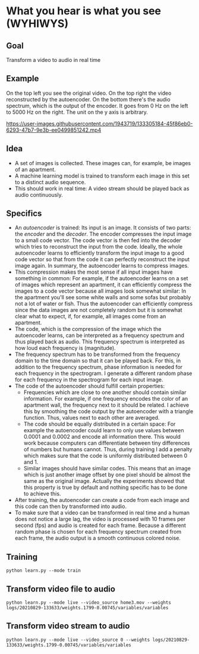 # What you hear is what you see (WYHIWYS)

## Goal

Transform a video to audio in real time

## Example

On the top left you see the original video. On the top right the video reconstructed by the autoencoder. On the bottom there's the audio spectrum, which is the output of the encoder. It goes from 0 Hz on the left to 5000 Hz on the right. The unit on the y axis is arbitrary. 

https://user-images.githubusercontent.com/1943719/133305184-45f86eb0-6293-47b7-9e3b-ee0499851242.mp4

## Idea

- A set of images is collected. These images can, for example, be images of an apartment. 
- A machine learning model is trained to transform each image in this set to a distinct audio sequence. 
- This should work in real time: A video stream should be played back as audio continuously. 

## Specifics

- An *autoencoder* is trained: Its input is an image. It consists of two parts: the *encoder* and the *decoder*. The encoder compresses the input image to a small code vector. The code vector is then fed into the decoder which tries to reconstruct the input from the code. Ideally, the whole autoencoder learns to efficiently transform the input image to a good code vector so that from the code it can perfectly reconstruct the input image again. In summary, the autoencoder learns to compress images. 
- This compression makes the most sense if all input images have something in common: For example, if the autoencoder learns on a set of images which represent an apartment, it can efficiently compress the images to a code vector because all images look somewhat similar: In the apartment you'll see some white walls and some sofas but probably not a lot of water or fish. Thus the autoencoder can efficiently compress since the data images are not completely random but it is somewhat clear what to expect, if, for example, all images come from an apartment. 
- The code, which is the compression of the image which the autoencoder learns, can be interpreted as a frequency spectrum and thus played back as audio. This frequency spectrum is interpreted as how loud each frequency is (magnitude).
- The frequency spectrum has to be transformed from the frequency domain to the time domain so that it can be played back. For this, in addition to the frequency spectrum, phase information is needed for each frequency in the spectrogram. I generate a different random phase for each frequency in the spectrogram for each input image. 
- The code of the autoencoder should fulfill certain properties: 
    - Frequencies which are close to one another should contain similar information. For example, if one frequency encodes the color of an apartment wall, the frequency next to it should be related. I achieve this by smoothing the code output by the autoencoder with a triangle function. Thus, values next to each other are averaged. 
    - The code should be equally distributed in a certain space: For example the autoencoder could learn to only use values between 0.0001 and 0.0002 and encode all information there. This would work because computers can differentiate between tiny differences of numbers but humans cannot. Thus, during training I add a penalty which makes sure that the code is uniformly distributed between 0 and 1. 
    - Similar images should have similar codes. This means that an image which is just another image offset by one pixel should be almost the same as the original image. Actually the experiments showed that this property is true by default and nothing specific has to be done to achieve this. 
- After training, the autoencoder can create a code from each image and this code can then by transformed into audio. 
- To make sure that a video can be transformed in real time and a human does not notice a large lag, the video is processed with 10 frames per second (fps) and audio is created for each frame. Because a different random phase is chosen for each frequency spectrum created from each frame, the audio output is a smooth continuous colored noise.  

## Training

    python learn.py --mode train

## Transform video file to audio

    python learn.py --mode live --video_source home3.mov --weights logs/20210829-133633/weights.1799-0.00745/variables/variables

## Transform video stream to audio

    python learn.py --mode live --video_source 0 --weights logs/20210829-133633/weights.1799-0.00745/variables/variables
